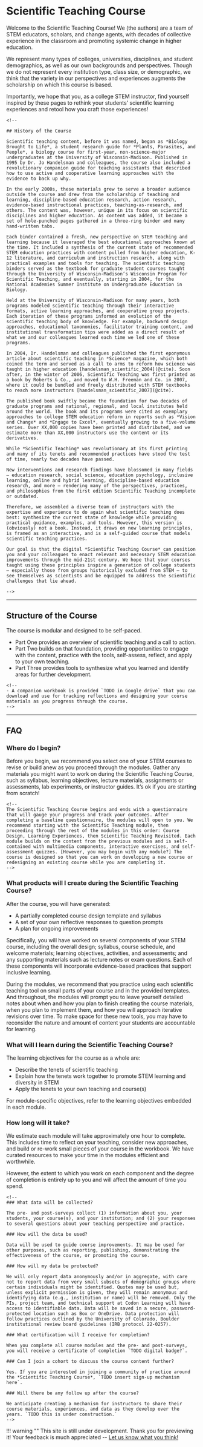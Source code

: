# Scientific Teaching Course

Welcome to the Scientific Teaching Course! We (the authors) are a team of STEM educators, scholars, and change agents, with decades of collective experience in the classroom and promoting systemic change in higher education.

We represent many types of colleges, universities, disciplines, and student demographics, as well as our own backgrounds and perspectives. Though we do not represent every institution type, class size, or demographic, we think that the variety in our perspectives and experiences augments the scholarship on which this course is based.

Importantly, we hope that you, as a college STEM instructor, find yourself inspired by these pages to rethink your students’ scientific learning experiences and retool how you craft those experiences!

```@raw html
<!--

## History of the Course

Scientific teaching content, before it was named, began as *Biology Brought to Life*, a student research guide for *Plants, Parasites, and People*, a biology course for first-year, non-science-major undergraduates at the University of Wisconsin-Madison. Published in 1995 by Dr. Jo Handelsman and colleagues, the course also included a revolutionary companion guide for teaching assistants that described how to use active and cooperative learning approaches with the evidence to back up why.

In the early 2000s, these materials grew to serve a broader audience outside the course and drew from the scholarship of teaching and learning, discipline-based education research, action research, evidence-based instructional practices, teaching-as-research, and others. The content was, however, unique in its focus on scientific disciplines and higher education. As content was added, it became a set of hole-punched pages gathered in a three-ring binder and many hand-written tabs.

Each binder contained a fresh, new perspective on STEM teaching and learning because it leveraged the best educational approaches known at the time. It included a synthesis of the current state of recommended STEM education practices with content pulled from higher education, K-12 literature, and curriculum and instruction research, along with practical examples and tools for teaching. The scientific teaching binders served as the textbook for graduate student courses taught through the University of Wisconsin-Madison’s Wisconsin Program for Scientific Teaching, and eventually, starting in 2004, for the National Academies Summer Institute on Undergraduate Education in Biology.

Held at the University of Wisconsin-Madison for many years, both programs modeled scientific teaching through their interactive formats, active learning approaches, and cooperative group projects. Each iteration of these programs informed an evolution of the scientific teaching body of knowledge. For example, backward design approaches, educational taxonomies, facilitator training content, and institutional transformation tips were added as a direct result of what we and our colleagues learned each time we led one of these programs.

In 2004, Dr. Handelsman and colleagues published the first eponymous article about scientific teaching in *Science* magazine, which both coined the term and served as a call to arms to reform how science was taught in higher education [handelsman_scientific_2004](@cite). Soon after, in the winter of 2006, Scientific Teaching was first printed as a book by Roberts & Co., and moved to W.H. Freeman and Co. in 2007, where it could be bundled and freely distributed with STEM textbooks to reach more instructors [handelsman_scientific_2007](@cite).

The published book swiftly became the foundation for two decades of graduate programs and national, regional, and local institutes held around the world. The book and its programs were cited as exemplary approaches to college STEM education reform in reports such as *Vision and Change* and *Engage to Excel*, eventually growing to a five-volume series. Over XX,000 copies have been printed and distributed, and we estimate more than XX,000 instructors use the content or its derivatives. 

While *Scientific Teaching* was revolutionary at its first printing and many of its tenets and recommended practices have stood the test of time, nearly two decades have passed.

New interventions and research findings have blossomed in many fields – education research, social science, education psychology, inclusive learning, online and hybrid learning, discipline-based education research, and more – rendering many of the perspectives, practices, and philosophies from the first edition Scientific Teaching incomplete or outdated.

Therefore, we assembled a diverse team of instructors with the expertise and experience to do again what scientific teaching does best: synthesize the current state of knowledge while providing practical guidance, examples, and tools. However, this version is (obviously) not a book. Instead, it draws on new learning principles, is framed as an interactive, and is a self-guided course that models scientific teaching practices. 

Our goal is that the digital *Scientific Teaching Course* can position you and your colleagues to enact relevant and necessary STEM education improvements through the mid-21st century. We hope that your courses taught using these principles inspire a generation of college students – especially those from groups historically excluded from STEM – to see themselves as scientists and be equipped to address the scientific challenges that lie ahead. 

-->
```

---
## Structure of the Course

The course is modular and designed to be self-paced.

- Part One provides an overview of scientific teaching and a call to action.
- Part Two builds on that foundation, providing opportunities to engage with the content, practice with the tools, self-assess, reflect, and apply to your own teaching.
- Part Three provides tools to synthesize what you learned and identify areas for further development.

```@raw html
<!-- 
- A companion workbook is provided `TODO in Google drive` that you can download and use for tracking reflections and designing your course materials as you progress through the course.
-->
```

---
## FAQ

### Where do I begin?

Before you begin, we recommend you select one of your STEM courses to revise or build anew as you proceed through the modules. Gather any materials you might want to work on during the Scientific Teaching Course, such as syllabus, learning objectives, lecture materials, assignments or assessments, lab experiments, or instructor guides. It’s ok if you are starting from scratch!

```@raw html
<!-- 
The Scientific Teaching Course begins and ends with a questionnaire that will gauge your progress and track your outcomes. After completing a baseline questionnaire, the modules will open to you. We recommend starting with the Scientific Teaching module, then proceeding through the rest of the modules in this order: Course Design, Learning Experiences, then Scientific Teaching Revisited. Each module builds on the content from the previous modules and is self-contained with multimedia components, interactive exercises, and self-assessment quizzes. [However, you may begin with any module?] The course is designed so that you can work on developing a new course or redesigning an existing course while you are completing it.
-->
```

### What products will I create during the Scientific Teaching Course?

After the course, you will have generated: 

- A partially completed course design template and syllabus
- A set of your own reflective responses to question prompts
- A plan for ongoing improvements 

Specifically, you will have worked on several components of your STEM course, including the overall design; syllabus, course schedule, and welcome materials; learning objectives, activities, and assessments; and any supporting materials such as lecture notes or exam questions. Each of these components will incorporate evidence-based practices that support inclusive learning.

During the modules, we recommend that you practice using each scientific teaching tool on small parts of your course and in the provided templates. And throughout, the modules will prompt you to leave yourself detailed notes about when and how you plan to finish creating the course materials, when you plan to implement them, and how you will approach iterative revisions over time. To make space for these new tools, you may have to reconsider the nature and amount of content your students are accountable for learning.

### What will I learn during the Scientific Teaching Course?

The learning objectives for the course as a whole are:

- Describe the tenets of scientific teaching 
- Explain how the tenets work together to promote STEM learning and diversity in STEM
- Apply the tenets to your own teaching and course(s) 

For module-specific objectives, refer to the learning objectives embedded in each module.

### How long will it take?

We estimate each module will take approximately one hour to complete. This includes time to reflect on your teaching, consider new approaches, and build or re-work small pieces of your course in the workbook. We have curated resources to make your time in the modules efficient and worthwhile.

However, the extent to which you work on each component and the degree of completion is entirely up to you and will affect the amount of time you spend.

```@raw html
<!--
### What data will be collected?

The pre- and post-surveys collect (1) information about you, your students, your course(s), and your institution; and (2) your responses to several questions about your teaching perspective and practice.

### How will the data be used?

Data will be used to guide course improvements. It may be used for other purposes, such as reporting, publishing, demonstrating the effectiveness of the course, or promoting the course.

### How will my data be protected? 

We will only report data anonymously and/or in aggregate, with care not to report data from very small subsets of demographic groups where certain individuals might be identified. Quotes may be used but, unless explicit permission is given, they will remain anonymous and identifying data (e.g., institution or name) will be removed. Only the PIs, project team, and technical support at Codon Learning will have access to identifiable data. Data will be saved in a secure, password-protected location such as Box or OneDrive. Data protection will follow practices outlined by the University of Colorado, Boulder institutional review board guidelines (IRB protocol 22-0257). 

### What certification will I receive for completion?

When you complete all course modules and the pre- and post-surveys, you will receive a certificate of completion `TODO digital badge?`.

### Can I join a cohort to discuss the course content further?

Yes. If you are interested in joining a community of practice around the *Scientific Teaching Course*, `TODO insert sign-up mechanism here`.

### Will there be any follow up after the course?

We anticipate creating a mechanism for instructors to share their course materials, experiences, and data as they develop over the years. `TODO this is under construction.`
-->
```

!!! warning ""
    This site is still under development. Thank you for previewing it! Your feedback is much appreciated -- [Let us know what you think!](https://uwmadison.co1.qualtrics.com/jfe/form/SV_eaCduZfaBtfNpRA)